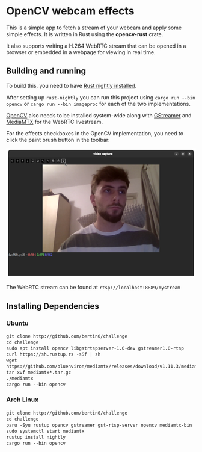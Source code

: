 # OpenCV webcam effects

This is a simple app to fetch a stream of your webcam and apply some simple effects. It is written in Rust using
the **opencv-rust** crate.

It also supports writing a H.264 WebRTC stream that can be opened in a browser or embedded in a webpage for viewing
in real time.

## Building and running

To build this, you need to have [Rust nightly installed](https://www.rust-lang.org/tools/install).

After setting up `rust-nightly` you can run this project using `cargo run --bin opencv` or `cargo run --bin imageproc` 
for each of the two implementations.

[OpenCV](https://github.com/opencv/opencv/releases/latest) also needs to be installed system-wide along with
[GStreamer](https://gstreamer.freedesktop.org/download/) and [MediaMTX](https://github.com/bluenviron/mediamtx/) for
the WebRTC livestream.

For the effects checkboxes in the OpenCV implementation, you need to click the paint brush button in the toolbar:

![screenshot](./screenshot.png)

The WebRTC stream can be found at `rtsp://localhost:8889/mystream`

## Installing Dependencies

### Ubuntu

```
git clone http://github.com/bertin0/challenge
cd challenge
sudo apt install opencv libgstrtspserver-1.0-dev gstreamer1.0-rtsp
curl https://sh.rustup.rs -sSf | sh
wget https://github.com/bluenviron/mediamtx/releases/download/v1.11.3/mediamtx_v1.11.3_linux_amd64.tar.gz
tar xvf mediamtx*.tar.gz
./mediamtx
cargo run --bin opencv
```

### Arch Linux

```
git clone http://github.com/bertin0/challenge
cd challenge
paru -Syu rustup opencv gstreamer gst-rtsp-server opencv mediamtx-bin
sudo systemctl start mediamtx
rustup install nightly
cargo run --bin opencv
```
